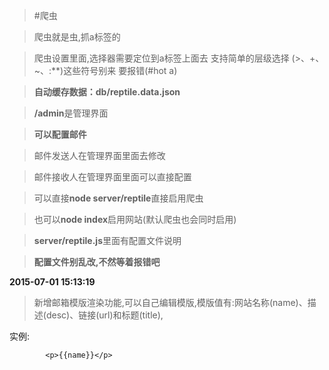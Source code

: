 >#爬虫

>爬虫就是虫,抓a标签的

>爬虫设置里面,选择器需要定位到a标签上面去 支持简单的层级选择 (>、+、~、:**)这些符号别来 要报错(#hot a)

>**自动缓存数据：db/reptile.data.json**

>**/admin**是管理界面

>**可以配置邮件**

>邮件发送人在管理界面里面去修改

>邮件接收人在管理界面里面可以直接配置

>可以直接**node server/reptile**直接启用爬虫

>也可以**node index**启用网站(默认爬虫也会同时启用)

>**server/reptile.js**里面有配置文件说明

>**配置文件别乱改,不然等着报错吧**

**2015-07-01 15:13:19**

>新增邮箱模版渲染功能,可以自己编辑模版,模版值有:网站名称(name)、描述(desc)、链接(url)和标题(title),

实例:

            <p>{{name}}</p>
